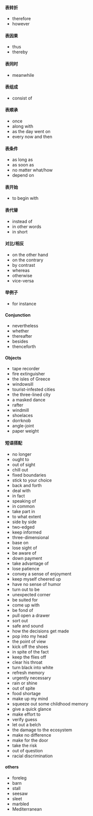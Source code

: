 #### 表转折

* therefore
* however

#### 表因果

* thus
* thereby

#### 表同时

* meanwhile

#### 表组成

* consist of

#### 表顺承

* once
* along with
* as the day went on
* every now and then

#### 表条件

* as long as
* as soon as
* no matter what/how
* depend on

#### 表开始

* to begin with

#### 表代替

* instead of
* in other words
* in short

#### 对比/相反

* on the other hand
* on the contrary
* by contrast
* whereas
* otherwise
* vice-versa

#### 举例子

* for instance

#### Conjunction

* nevertheless
* whether
* thereafter
* besides
* thenceforth

#### Objects

* tape recorder
* fire extinguisher
* the isles of Greece
* windowsill
* tourist-infested cities
* the three-lined city
* a masked dance
* rafter
* windmill
* shoelaces
* dorrknob
* angle-joint
* paper weight

#### 短语搭配

* no longer
* ought to
* out of sight
* chill out
* fixed boundaries
* stick to your choice
* back and forth
* deal with
* in fact
* speaking of
* in common
* take part in
* to what extent
* side by side
* two-edged
* keep informed
* three-dimensional
* base on
* lose sight of
* be aware of
* down payment
* take advantage of
* lose patience
* convey a sense of enjoyment
* keep myself cheered up
* have no sense of humor
* turn out to be
* unexpected corner
* be suited for
* come up with
* be fond of
* pull open a drawer
* sort out
* safe and sound
* how the decisions get made
* pop into my head
* the point of view
* kick off the shoes
* in spite of the fact
* keep the flies off
* clear his throat
* turn black into white
* refresh memory
* urgently necessary
* rain or shine
* out of spite
* food shortage
* make up my mind
* squeeze out some childhood memory
* give a quick glance
* make effort to
* verify guess
* let out a belch
* the damage to the ecosystem
* make no difference
* make for the door
* take the risk
* out of question
* racial discrimination

#### others
* foreleg
* barn
* stall
* seesaw
* sleet
* marbled
* Mediterranean